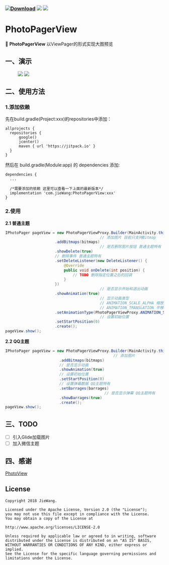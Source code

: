 ### [![Download](https://api.bintray.com/packages/jiewang19951030/Maven/PhotoPagerView/images/download.svg)](https://bintray.com/jiewang19951030/Maven/PhotoPagerView/_latestVersion) ![](https://img.shields.io/badge/language-java-orange.svg) [![](https://img.shields.io/badge/license-Apache2.0-green.svg)](https://opensource.org/licenses/apache2.0.php) 
# PhotoPagerView
🌁 **PhotoPagerView** 以ViewPager的形式实现大图预览 <br>

## 一、演示
<figure class="third">
    <img src="http://xxx.jpg">
    <img src="http://yyy.jpg">
</figure>

## 二、使用方法

### 1.添加依赖
  先在build.gradle(Project:xxx)的repositories中添加：
  ```
  allprojects {
    repositories {
        google()
        jcenter()
        maven { url 'https://jitpack.io' }
    }
}
  ```
  然后在 build.gradle(Module:app) 的 dependencies 添加:
  ```
 dependencies {
    ...
   
    /*需要添加的依赖 这里可以查看一下上面的最新版本*/
    implementation 'com.jieWang:PhotoPagerView:xxx'
 }
  ```
### 2.使用
  **2.1 普通主题**
  ```java
IPhotoPager pageView = new PhotoPagerViewProxy.Builder(MainActivity.this)
   											// 添加图片 目前只支持Bitmap
                        .addBitmaps(bitmaps)
   											// 是否删除图片按钮 普通主题特有
                        .showDelete(true)
                        // 删除事件 普通主题特有
                        .setDeleteListener(new DeleteListener() {
                            @Override
                            public void onDelete(int position) {
                                // TODO 删除指定位置之后的回调
                            }
                        })
   											// 是否显示开始和退出动画
                        .showAnimation(true)
   											// 显示动画类型
   											// ANIMATION_SCALE_ALPHA 缩放透明度动画
   											// ANIMATION_TRANSLATION 平移动画
                        .setAnimationType(PhotoPagerViewProxy.ANIMATION_SCALE_ALPHA)
   											// 设置初始位置
                        .setStartPosition(0) 
                        .create();
pageView.show();
  ```
  **2.2 QQ主题**

```java
IPhotoPager pageView = new PhotoPagerViewProxy.Builder(MainActivity.this,TYPE_QQ)
												// 添加图片 
                        .addBitmaps(bitmaps)
                        // 是否显示动画
                        .showAnimation(true)
                       	// 设置初始位置
                        .setStartPosition(0)
                        // 设置弹幕数据 QQ主题特有
                        .setBarrages(barrages)
  											// 是否显示弹幕 QQ主题特有
                        .showBarrages(true)
                        .create();
pageView.show();
```

## 三、TODO

- [ ] 引入Glide加载图片
- [ ] 加入微信主题

## 四、感谢

[PhotoView](https://github.com/chrisbanes/PhotoView)

## License

  ```
  Copyright 2018 JieWang.

  Licensed under the Apache License, Version 2.0 (the "License");
  you may not use this file except in compliance with the License.
  You may obtain a copy of the License at

  http://www.apache.org/licenses/LICENSE-2.0

  Unless required by applicable law or agreed to in writing, software
  distributed under the License is distributed on an "AS IS" BASIS,
  WITHOUT WARRANTIES OR CONDITIONS OF ANY KIND, either express or implied.
  See the License for the specific language governing permissions and
  limitations under the License.
  ```

